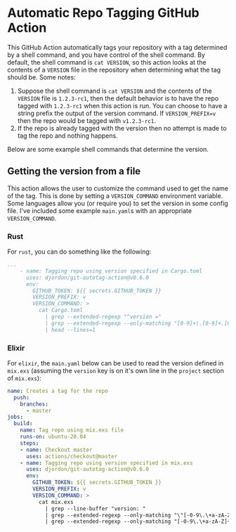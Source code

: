 # Automatic Repo Tagging GitHub Action

This GitHub Action automatically tags your repository with a tag determined by a shell command, and you have control of the shell command. By default, the shell command is `cat VERSION`, so this action looks at the contents of a `VERSION` file in the repository when determining what the tag should be. Some notes:
1. Suppose the shell command is `cat VERSION` and the contents of the `VERSION` file is `1.2.3-rc1`, then the default behavior is to have the repo tagged with `1.2.3-rc1` when this action is run. You can choose to have a string prefix the output of the version command. If `VERSION_PREFIX=v` then the repo would be tagged with `v1.2.3-rc1`.
2. If the repo is already tagged with the version then no attempt is made to tag the repo and nothing happens.

Below are some example shell commands that determine the version.


## Getting the version from a file

This action allows the user to customize the command used to get the name of the tag. This is done by setting a `VERSION_COMMAND` environment variable. Some languages allow you (or require you) to set the version in some config file. I've included some example `main.yaml`s with an appropriate `VERSION_COMMAND`.


### Rust

For `rust`, you can do something like the following:
```yaml
...
    - name: Tagging repo using version specified in Cargo.toml
      uses: djordon/git-autotag-action@v0.6.0
      env:
        GITHUB_TOKEN: ${{ secrets.GITHUB_TOKEN }}
        VERSION_PREFIX: v
        VERSION_COMMAND: >
          cat Cargo.toml
            | grep --extended-regexp "^version ="
            | grep --extended-regexp --only-matching "[0-9]+\.[0-9]+.[0-9]+[-\.\+a-zA-Z0-9]*"
            | head --lines=1
```


### Elixir

For `elixir`, the `main.yaml` below can be used to read the version defined in `mix.exs` (assuming the `version` key is on it's own line in the `project` section of `mix.exs`):
```yaml
name: Creates a tag for the repo
  push:
    branches:
      - master 
jobs:
  build:
    name: Tag repo using mix.exs file
    runs-on: ubuntu-20.04    
    steps:
    - name: Checkout master
      uses: actions/checkout@master
    - name: Tagging repo using version specified in mix.exs
      uses: djordon/git-autotag-action@v0.6.0
      env:
        GITHUB_TOKEN: ${{ secrets.GITHUB_TOKEN }}
        VERSION_PREFIX: v
        VERSION_COMMAND: >
          cat mix.exs
            | grep --line-buffer "version: "
            | grep --extended-regexp --only-matching "\"[-0-9\.\+a-zA-Z]+\""
            | grep --extended-regexp --only-matching "[-0-9\.\+a-zA-Z]+"
```
